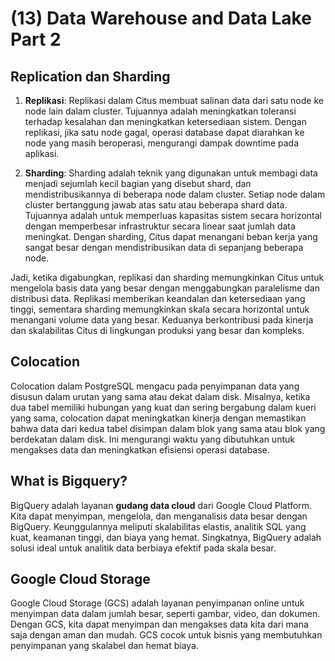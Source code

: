 # (13) Data Warehouse and Data Lake Part 2

## Replication dan Sharding

1. **Replikasi**: Replikasi dalam Citus membuat salinan data dari satu node ke node lain dalam cluster. Tujuannya adalah meningkatkan toleransi terhadap kesalahan dan meningkatkan ketersediaan sistem. Dengan replikasi, jika satu node gagal, operasi database dapat diarahkan ke node yang masih beroperasi, mengurangi dampak downtime pada aplikasi.

2. **Sharding**: Sharding adalah teknik yang digunakan untuk membagi data menjadi sejumlah kecil bagian yang disebut shard, dan mendistribusikannya di beberapa node dalam cluster. Setiap node dalam cluster bertanggung jawab atas satu atau beberapa shard data. Tujuannya adalah untuk memperluas kapasitas sistem secara horizontal dengan memperbesar infrastruktur secara linear saat jumlah data meningkat. Dengan sharding, Citus dapat menangani beban kerja yang sangat besar dengan mendistribusikan data di sepanjang beberapa node.

Jadi, ketika digabungkan, replikasi dan sharding memungkinkan Citus untuk mengelola basis data yang besar dengan menggabungkan paralelisme dan distribusi data. Replikasi memberikan keandalan dan ketersediaan yang tinggi, sementara sharding memungkinkan skala secara horizontal untuk menangani volume data yang besar. Keduanya berkontribusi pada kinerja dan skalabilitas Citus di lingkungan produksi yang besar dan kompleks.

## Colocation

Colocation dalam PostgreSQL mengacu pada penyimpanan data yang disusun dalam urutan yang sama atau dekat dalam disk. Misalnya, ketika dua tabel memiliki hubungan yang kuat dan sering bergabung dalam kueri yang sama, colocation dapat meningkatkan kinerja dengan memastikan bahwa data dari kedua tabel disimpan dalam blok yang sama atau blok yang berdekatan dalam disk. Ini mengurangi waktu yang dibutuhkan untuk mengakses data dan meningkatkan efisiensi operasi database.

## What is Bigquery?

BigQuery adalah layanan **gudang data cloud** dari Google Cloud Platform. Kita dapat menyimpan, mengelola, dan menganalisis data besar dengan BigQuery. Keunggulannya meliputi skalabilitas elastis, analitik SQL yang kuat, keamanan tinggi, dan biaya yang hemat. Singkatnya, BigQuery adalah solusi ideal untuk analitik data berbiaya efektif pada skala besar.

## Google Cloud Storage

Google Cloud Storage (GCS) adalah layanan penyimpanan online untuk menyimpan data dalam jumlah besar, seperti gambar, video, dan dokumen. Dengan GCS, kita dapat menyimpan dan mengakses data kita dari mana saja dengan aman dan mudah. GCS cocok untuk bisnis yang membutuhkan penyimpanan yang skalabel dan hemat biaya.
